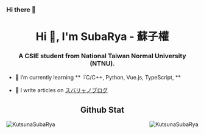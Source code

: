 ### Hi there 👋

<!--
**KutsunaSubaRya/KutsunaSubarya** is a ✨ _special_ ✨ repository because its `README.md` (this file) appears on your GitHub profile.

Here are some ideas to get you started:

- 🔭 I’m currently working on ...
- 🌱 I’m currently learning ...
- 👯 I’m looking to collaborate on ...
- 🤔 I’m looking for help with ...
- 💬 Ask me about ...
- 📫 How to reach me: ...
- 😄 Pronouns: ...
- ⚡ Fun fact: ...
-->

<h1 align="center">Hi 👋, I'm SubaRya - 蘇子權</h1>
<h3 align="center">A CSIE student from National Taiwan Normal University (NTNU).</h3>

- 🌱 I’m currently learning **『C/C++, Python, Vue.js, TypeScript, **

- 📝 I write articles on [スバリャノブログ](https://blog.subarya.me/)

<h2 align="center">Github Stat</h2>

<p><img align="left" src="https://github-readme-stats.vercel.app/api/top-langs?username=KutsunaSubaRya&show_icons=true" alt="KutsunaSubaRya" /></p>

<p>&nbsp;<img align="right" src="https://github-readme-stats.vercel.app/api?username=KutsunaSubaRya&show_icons=true" alt="KutsunaSubaRya" /></p>